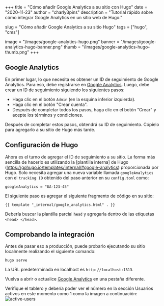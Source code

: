 +++
title = "Cómo añadir Google Analytics a su sitio con Hugo"
date = "2020-11-23"
author = "charly3pins"
description = "Tutorial rápido sobre cómo integrar Google Analytics en un sitio web de Hugo."

slug = "Cómo añadir Google Analytics a su sitio Hugo"
tags = ["hugo", "cms"]

image = "/images/google-analytics-hugo.png"
banner = "/images/google-analytics-hugo-banner.png"
thumb = "/images/google-analytics-hugo-thumb.png"
+++
## Google Analytics

En primer lugar, lo que necesita es obtener un ID de seguimiento de Google Analytics. Para eso, debe registrarse en [Google Analytics](https://analytics.google.com/analytics/web/). Luego, debe crear un ID de seguimiento siguiendo los siguientes pasos:

- Haga clic en el botón `Admin` (en la esquina inferior izquierda).
- Haga clic en el botón "Crear cuenta".
- Después de completar todos los pasos, haga clic en el botón "Crear" y acepte los términos y condiciones.

Después de completar estos pasos, obtendrá su ID de seguimiento. Cópielo para agregarlo a su sitio de Hugo más tarde.

## Configuración de Hugo

Ahora es el turno de agregar el ID de seguimiento a su sitio.
La forma más sencilla de hacerlo es utilizando la [plantilla interna] de Hugo (https://gohugo.io/templates/internal/#google-analytics) proporcionada por Hugo. Solo necesita agregar una nueva variable llamada `googleAnalytics` con el `tracking ID` obtenido del paso anterior en su `config.toml` como:
```vim
googleAnalytics = "UA-123-45"
```

El siguiente paso es agregar el siguiente fragmento de código en su sitio:
```vim
{{ template "_internal/google_analytics.html" . }}
```
Debería buscar la plantilla parcial `head` y agregarla dentro de las etiquetas `<head> </head>`.

## Comprobando la integración

Antes de pasar eso a producción, puede probarlo ejecutando su sitio localmente realizando el siguiente comando:
```vim
hugo serve
```

La URL predeterminada en localhost es `http://localhost:1313`.

Vuelva a abrir o actualice [Google Analytics](https://analytics.google.com/analytics/web/) en una pestaña diferente.

Verifique el tablero y debería poder ver el número en la sección Usuarios activos en este momento como 1 como la imagen a continuación:
![active-users](/images/google-analytics-active-users.png)
